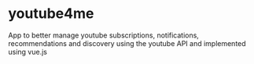 # youtube4me
App to better manage youtube subscriptions, notifications, recommendations and discovery using the youtube API and implemented using vue.js
